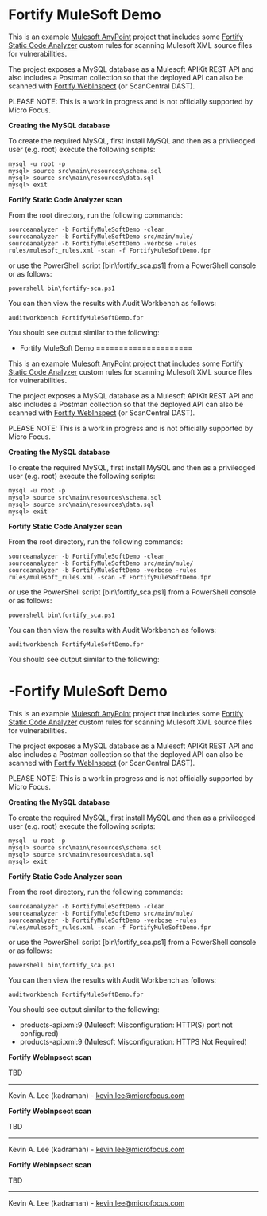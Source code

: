 Fortify MuleSoft Demo
=====================

This is an example [Mulesoft AnyPoint](https://www.mulesoft.com/platform/enterprise-integration) project that includes some [Fortify Static Code Analyzer](https://www.microfocus.com/en-us/cyberres/application-security/static-code-analyzer) custom rules for scanning Mulesoft XML source files for vulnerabilities.

The project exposes a MySQL database as a Mulesoft APIKit REST API and also includes a Postman collection so that
the deployed API can also be scanned with [Fortify WebInspect](https://www.microfocus.com/en-us/cyberres/application-security/webinspect) (or ScanCentral DAST).

PLEASE NOTE: This is a work in progress and is not officially supported by Micro Focus.

**Creating the MySQL database**

To create the required MySQL, first install MySQL and then as a priviledged user (e.g. root) execute
the following scripts:

```
mysql -u root -p
mysql> source src\main\resources\schema.sql
mysql> source src\main\resources\data.sql
mysql> exit
```

**Fortify Static Code Analyzer scan**

From the root directory, run the following commands:

```
sourceanalyzer -b FortifyMuleSoftDemo -clean
sourceanalyzer -b FortifyMuleSoftDemo src/main/mule/
sourceanalyzer -b FortifyMuleSoftDemo -verbose -rules rules/mulesoft_rules.xml -scan -f FortifyMuleSoftDemo.fpr
```

or use the PowerShell script [bin\fortify_sca.ps1] from a PowerShell console or as follows:

```
powershell bin\fortify-sca.ps1
```

You can then view the results with Audit Workbench as follows:

```
auditworkbench FortifyMuleSoftDemo.fpr
```

You should see output similar to the following:

 - Fortify MuleSoft Demo
=====================

This is an example [Mulesoft AnyPoint](https://www.mulesoft.com/platform/enterprise-integration) project that includes some [Fortify Static Code Analyzer](https://www.microfocus.com/en-us/cyberres/application-security/static-code-analyzer) custom rules for scanning Mulesoft XML source files for vulnerabilities.

The project exposes a MySQL database as a Mulesoft APIKit REST API and also includes a Postman collection so that
the deployed API can also be scanned with [Fortify WebInspect](https://www.microfocus.com/en-us/cyberres/application-security/webinspect) (or ScanCentral DAST).

PLEASE NOTE: This is a work in progress and is not officially supported by Micro Focus.

**Creating the MySQL database**

To create the required MySQL, first install MySQL and then as a priviledged user (e.g. root) execute
the following scripts:

```
mysql -u root -p
mysql> source src\main\resources\schema.sql
mysql> source src\main\resources\data.sql
mysql> exit
```

**Fortify Static Code Analyzer scan**

From the root directory, run the following commands:

```
sourceanalyzer -b FortifyMuleSoftDemo -clean
sourceanalyzer -b FortifyMuleSoftDemo src/main/mule/
sourceanalyzer -b FortifyMuleSoftDemo -verbose -rules rules/mulesoft_rules.xml -scan -f FortifyMuleSoftDemo.fpr
```

or use the PowerShell script [bin\fortify_sca.ps1] from a PowerShell console or as follows:

```
powershell bin\fortify_sca.ps1
```

You can then view the results with Audit Workbench as follows:

```
auditworkbench FortifyMuleSoftDemo.fpr
```

You should see output similar to the following:

 -Fortify MuleSoft Demo
=====================

This is an example [Mulesoft AnyPoint](https://www.mulesoft.com/platform/enterprise-integration) project that includes some [Fortify Static Code Analyzer](https://www.microfocus.com/en-us/cyberres/application-security/static-code-analyzer) custom rules for scanning Mulesoft XML source files for vulnerabilities.

The project exposes a MySQL database as a Mulesoft APIKit REST API and also includes a Postman collection so that
the deployed API can also be scanned with [Fortify WebInspect](https://www.microfocus.com/en-us/cyberres/application-security/webinspect) (or ScanCentral DAST).

PLEASE NOTE: This is a work in progress and is not officially supported by Micro Focus.

**Creating the MySQL database**

To create the required MySQL, first install MySQL and then as a priviledged user (e.g. root) execute
the following scripts:

```
mysql -u root -p
mysql> source src\main\resources\schema.sql
mysql> source src\main\resources\data.sql
mysql> exit
```

**Fortify Static Code Analyzer scan**

From the root directory, run the following commands:

```
sourceanalyzer -b FortifyMuleSoftDemo -clean
sourceanalyzer -b FortifyMuleSoftDemo src/main/mule/
sourceanalyzer -b FortifyMuleSoftDemo -verbose -rules rules/mulesoft_rules.xml -scan -f FortifyMuleSoftDemo.fpr
```

or use the PowerShell script [bin\fortify_sca.ps1] from a PowerShell console or as follows:

```
powershell bin\fortify_sca.ps1
```

You can then view the results with Audit Workbench as follows:

```
auditworkbench FortifyMuleSoftDemo.fpr
```

You should see output similar to the following:

 - products-api.xml:9 (Mulesoft Misconfiguration: HTTP(S) port not configured)
 - products-api.xml:9 (Mulesoft Misconfiguration: HTTPS Not Required)

**Fortify WebInpsect scan**

TBD

---

Kevin A. Lee (kadraman) - kevin.lee@microfocus.com



**Fortify WebInpsect scan**

TBD

---

Kevin A. Lee (kadraman) - kevin.lee@microfocus.com



**Fortify WebInpsect scan**

TBD

---

Kevin A. Lee (kadraman) - kevin.lee@microfocus.com

